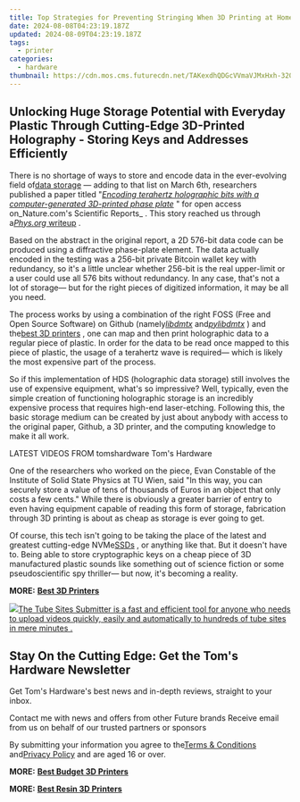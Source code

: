 ```yaml
---
title: Top Strategies for Preventing Stringing When 3D Printing at Home
date: 2024-08-08T04:23:19.187Z
updated: 2024-08-09T04:23:19.187Z
tags:
  - printer
categories:
  - hardware
thumbnail: https://cdn.mos.cms.futurecdn.net/TAKexdhQDGcVVmaVJMxHxh-320-80.jpg
---
```


## Unlocking Huge Storage Potential with Everyday Plastic Through Cutting-Edge 3D-Printed Holography - Storing Keys and Addresses Efficiently

There is no shortage of ways to store and encode data in the ever-evolving field of[data storage](https://www.tomshardware.com/pc-components/storage) — adding to that list on March 6th, researchers published a paper titled "[_Encoding terahertz holographic bits with a computer-generated 3D-printed phase plate_](https://go.redirectingat.com/?id=92X1584492&xcust=tomshardware%5Fus%5F3591168667464716127&xs=1&url=https%3A%2F%2Fwww.nature.com%2Farticles%2Fs41598-024-56113-2&sref=https%3A%2F%2Fwww.tomshardware.com%2F3d-printing%2F3d-printed-holographics-can-encode-data-using-common-plastic-keys-and-addresses-up-to-576-bits-with-redundancy) " for open access on_Nature.com's Scientific Reports_ . This story reached us through a[_Phys.org_ writeup](https://phys.org/news/2024-03-holographic-message-encoded-simple-plastic.html) .

 Based on the abstract in the original report, a 2D 576-bit data code can be produced using a diffractive phase-plate element. The data actually encoded in the testing was a 256-bit private Bitcoin wallet key with redundancy, so it's a little unclear whether 256-bit is the real upper-limit or a user could use all 576 bits without redundancy. In any case, that's not a lot of storage— but for the right pieces of digitized information, it may be all you need.

 The process works by using a combination of the right FOSS (Free and Open Source Software) on Github (namely[_libdmtx_](https://github.com/dmtx/libdmtx) and[_pylibdmtx_](https://github.com/NaturalHistoryMuseum/pylibdmtx) ) and the[best 3D printers](https://www.tomshardware.com/best-picks/best-3d-printers) , one can map and then print holographic data to a regular piece of plastic. In order for the data to be read once mapped to this piece of plastic, the usage of a terahertz wave is required— which is likely the most expensive part of the process.

 So if this implementation of HDS (holographic data storage) still involves the use of expensive equipment, what's so impressive? Well, typically, even the simple creation of functioning holographic storage is an incredibly expensive process that requires high-end laser-etching. Following this, the basic storage medium can be created by just about anybody with access to the original paper, Github, a 3D printer, and the computing knowledge to make it all work.

 LATEST VIDEOS FROM tomshardware Tom's Hardware

 One of the researchers who worked on the piece, Evan Constable of the Institute of Solid State Physics at TU Wien, said "In this way, you can securely store a value of tens of thousands of Euros in an object that only costs a few cents." While there is obviously a greater barrier of entry to even having equipment capable of reading this form of storage, fabrication through 3D printing is about as cheap as storage is ever going to get.

 Of course, this tech isn't going to be taking the place of the latest and greatest cutting-edge NVMe[SSDs](https://www.tomshardware.com/reviews/best-ssds,3891.html) , or anything like that. But it doesn't have to. Being able to store cryptographic keys on a cheap piece of 3D manufactured plastic sounds like something out of science fiction or some pseudoscientific spy thriller— but now, it's becoming a reality.

**MORE:** [**Best 3D Printers**](https://www.tomshardware.com/best-picks/best-3d-printers)

<!-- affiliate ads begin -->
<a href="https://secure.2checkout.com/order/checkout.php?PRODS=4531356&QTY=1&AFFILIATE=108875&CART=1"><img src="https://secure.avangate.com/images/merchant/8fdd149fcaa7058caccc9c4ad5b0d89a/products/tss-box.JPG" border="0">The Tube Sites Submitter is a fast and efficient tool for anyone who needs to upload videos quickly, easily and automatically to hundreds of tube sites in mere minutes . </a>
<!-- affiliate ads end -->
## Stay On the Cutting Edge: Get the Tom's Hardware Newsletter

 Get Tom's Hardware's best news and in-depth reviews, straight to your inbox.

 Contact me with news and offers from other Future brands  Receive email from us on behalf of our trusted partners or sponsors

 By submitting your information you agree to the[Terms & Conditions](https://futureplc.com/terms-conditions/) and[Privacy Policy](https://futureplc.com/privacy-policy/) and are aged 16 or over.

**MORE:** [**Best Budget 3D Printers**](https://www.tomshardware.com/best-picks/best-budget-3d-printers)

**MORE:** [**Best Resin 3D Printers**](https://www.tomshardware.com/best-picks/best-resin-3d-printers)


<ins class="adsbygoogle"
     style="display:block"
     data-ad-format="autorelaxed"
     data-ad-client="ca-pub-7571918770474297"
     data-ad-slot="1223367746"></ins>



<ins class="adsbygoogle"
     style="display:block"
     data-ad-client="ca-pub-7571918770474297"
     data-ad-slot="8358498916"
     data-ad-format="auto"
     data-full-width-responsive="true"></ins>
